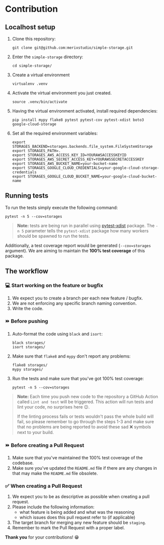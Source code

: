 # Contribution

## Localhost setup

1. Clone this repository:
   ```shell
   git clone git@github.com:merixstudio/simple-storage.git
   ```
2. Enter the `simple-storage` directory:
   ```shell
   cd simple-storage/
   ```
3. Create a virtual environment
    ```shell
    virtualenv .venv
    ```
4. Activate the virtual environment you just created.
    ```shell
   source .venv/bin/activate
    ```
5. Having the virtual environment activated, install required dependencies:
    ```shell
    pip install mypy flake8 pytest pytest-cov pytest-xdist boto3 google-cloud-storage
    ```
6. Set all the required environment variables:
    ```shell
   export STORAGES_BACKEND=storages.backends.file_system.FileSystemStorage
   export STORAGES_PATH=.
   export STORAGES_AWS_ACCESS_KEY_ID=YOURAWSACCESSKEYID
   export STORAGES_AWS_SECRET_ACCESS_KEY=YOURAWSSECRETACCESSKEY
   export STORAGES_AWS_BUCKET_NAME=your-bucket-name
   export STORAGES_GOOGLE_CLOUD_CREDENTIALS=your-google-cloud-storage-credentials
   export STORAGES_GOOGLE_CLOUD_BUCKET_NAME=your-google-cloud-bucket-name
    ```

## Running tests

To run the tests simply execute the following command:

```shell
pytest -n 5 --cov=storages
```

> **Note:** tests are being run in parallel using [pytest-xdist][1] package. The `-n 5` parameter tells the `pytest-xdist` package how many workers should be spawned to run the tests.

Additionally, a test coverage report would be generated (`--cov=storages` argument).
We are aiming to maintain the **100% test coverage** of this package.

## The workflow

### 💻 Start working on the feature or bugfix

1. We expect you to create a branch per each new feature / bugfix.
2. We are not enforcing any specific branch naming convention.
3. Write the code.

### ⏩ Before pushing

1. Auto-format the code using `black` and `isort`:
   ```shell
   black storages/
   isort storages/
   ```
2. Make sure that `flake8` and `mypy` don't report any problems:
   ```shell
   flake8 storages/
   mypy storages/
   ```
3. Run the tests and make sure that you've got 100% test coverage:
   ```shell
   pytest -n 5 --cov=storages
   ```

> **Note:** Each time you push new code to the repository a GitHub Action called `Lint and test` will be triggered.
> This action will run tests and lint your code, no surprises here 😉.
> 
> If the linting process fails or tests wouldn't pass the whole build will fail, so please remember to go through the
> steps 1-3 and make sure that no problems are being reported to avoid these sad ❌ symbols next to your build.

### ⏩ Before creating a Pull Request

1. Make sure that you've maintained the 100% test coverage of the codebase.
2. Make sure you've updated the `README.md` file if there are any changes in that may make the `README.md` file obsolete.

### ✅ When creating a Pull Request

1. We expect you to be as descriptive as possible when creating a pull request.
2. Please include the following information:
   - what feature is being added and what was the reasoning
   - which issues does this pull request refer to (if applicable)
3. The target branch for merging any new feature should be `staging`.
4. Remember to mark the Pull Request with a proper label.

**Thank you** for your contributions! 😁

[1]: https://pypi.org/project/pytest-xdist/
